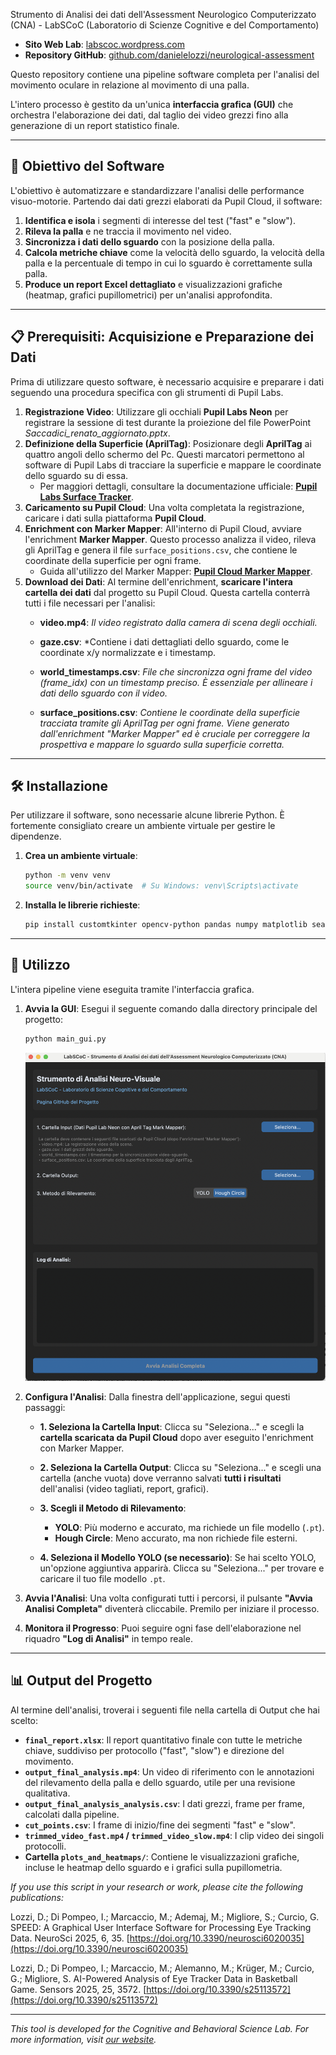  Strumento di Analisi dei dati dell'Assessment Neurologico Computerizzato (CNA) - LabSCoC (Laboratorio di Scienze Cognitive e del Comportamento)

- **Sito Web Lab**: [labscoc.wordpress.com](https://labscoc.wordpress.com/)
- **Repository GitHub**: [github.com/danielelozzi/neurological-assessment](https://github.com/danielelozzi/neurological-assessment)

Questo repository contiene una pipeline software completa per l'analisi del movimento oculare in relazione al movimento di una palla. 

L'intero processo è gestito da un'unica **interfaccia grafica (GUI)** che orchestra l'elaborazione dei dati, dal taglio dei video grezzi fino alla generazione di un report statistico finale. 

---

## 🎯 Obiettivo del Software

L'obiettivo è automatizzare e standardizzare l'analisi delle performance visuo-motorie.  Partendo dai dati grezzi elaborati da Pupil Cloud, il software:
1.  **Identifica e isola** i segmenti di interesse del test ("fast" e "slow"). 
2.  **Rileva la palla** e ne traccia il movimento nel video. 
3.  **Sincronizza i dati dello sguardo** con la posizione della palla. 
4.  **Calcola metriche chiave** come la velocità dello sguardo, la velocità della palla e la percentuale di tempo in cui lo sguardo è correttamente sulla palla. 
5.  **Produce un report Excel dettagliato** e visualizzazioni grafiche (heatmap, grafici pupillometrici) per un'analisi approfondita. 

---

## 📋 Prerequisiti: Acquisizione e Preparazione dei Dati

Prima di utilizzare questo software, è necessario acquisire e preparare i dati seguendo una procedura specifica con gli strumenti di Pupil Labs.

1.  **Registrazione Video**: Utilizzare gli occhiali **Pupil Labs Neon** per registrare la sessione di test durante la proiezione del file PowerPoint *Saccadici_renato_aggiornato.pptx*.
2.  **Definizione della Superficie (AprilTag)**: Posizionare degli **AprilTag** ai quattro angoli dello schermo del Pc. Questi marcatori permettono al software di Pupil Labs di tracciare la superficie e mappare le coordinate dello sguardo su di essa.
    * Per maggiori dettagli, consultare la documentazione ufficiale: [**Pupil Labs Surface Tracker**](https://docs.pupil-labs.com/neon/neon-player/surface-tracker/).
3.  **Caricamento su Pupil Cloud**: Una volta completata la registrazione, caricare i dati sulla piattaforma **Pupil Cloud**.
4.  **Enrichment con Marker Mapper**: All'interno di Pupil Cloud, avviare l'enrichment **Marker Mapper**. Questo processo analizza il video, rileva gli AprilTag e genera il file `surface_positions.csv`, che contiene le coordinate della superficie per ogni frame.
    * Guida all'utilizzo del Marker Mapper: [**Pupil Cloud Marker Mapper**](https://docs.pupil-labs.com/neon/pupil-cloud/enrichments/marker-mapper/#setup).
5.  **Download dei Dati**: Al termine dell'enrichment, **scaricare l'intera cartella dei dati** dal progetto su Pupil Cloud. Questa cartella conterrà tutti i file necessari per l'analisi: 
    * **video.mp4**: *Il video registrato dalla camera di scena degli occhiali.*

    * **gaze.csv**: *Contiene i dati dettagliati dello sguardo, come le coordinate x/y normalizzate e i timestamp.

    * **world_timestamps.csv**: *File che sincronizza ogni frame del video (frame_idx) con un timestamp preciso. È essenziale per allineare i dati dello sguardo con il video.*

    * **surface_positions.csv**: *Contiene le coordinate della superficie tracciata tramite gli AprilTag per ogni frame. Viene generato dall'enrichment "Marker Mapper" ed è cruciale per correggere la prospettiva e mappare lo sguardo sulla superficie corretta.*

---

## 🛠️ Installazione

Per utilizzare il software, sono necessarie alcune librerie Python. È fortemente consigliato creare un ambiente virtuale per gestire le dipendenze. 

1.  **Crea un ambiente virtuale**: 
    ```bash
    python -m venv venv
    source venv/bin/activate  # Su Windows: venv\Scripts\activate
    ```

2.  **Installa le librerie richieste**: 
    ```bash
    pip install customtkinter opencv-python pandas numpy matplotlib seaborn scipy easyocr ultralytics xlsxwriter
    ```

---

## 🚀 Utilizzo

L'intera pipeline viene eseguita tramite l'interfaccia grafica. 

1.  **Avvia la GUI**: 
    Esegui il seguente comando dalla directory principale del progetto: 
    ```bash
    python main_gui.py
    ```

    ![alt text](gui_cna.png)

2.  **Configura l'Analisi**:
    Dalla finestra dell'applicazione, segui questi passaggi: 

    * **1. Seleziona la Cartella Input**: Clicca su "Seleziona..." e scegli la **cartella scaricata da Pupil Cloud** dopo aver eseguito l'enrichment con Marker Mapper. 

    * **2. Seleziona la Cartella Output**: Clicca su "Seleziona..." e scegli una cartella (anche vuota) dove verranno salvati **tutti i risultati** dell'analisi (video tagliati, report, grafici). 

    * **3. Scegli il Metodo di Rilevamento**: 
        * **YOLO**: Più moderno e accurato, ma richiede un file modello (`.pt`). 
        * **Hough Circle**: Meno accurato, ma non richiede file esterni. 

    * **4. Seleziona il Modello YOLO (se necessario)**: Se hai scelto YOLO, un'opzione aggiuntiva apparirà.  Clicca su "Seleziona..." per trovare e caricare il tuo file modello `.pt`. 

3.  **Avvia l'Analisi**:
    Una volta configurati tutti i percorsi, il pulsante **"Avvia Analisi Completa"** diventerà cliccabile.  Premilo per iniziare il processo. 

4.  **Monitora il Progresso**:
    Puoi seguire ogni fase dell'elaborazione nel riquadro **"Log di Analisi"** in tempo reale. 

---

## 📊 Output del Progetto

Al termine dell'analisi, troverai i seguenti file nella cartella di Output che hai scelto:

* **`final_report.xlsx`**: Il report quantitativo finale con tutte le metriche chiave, suddiviso per protocollo ("fast", "slow") e direzione del movimento. 
* **`output_final_analysis.mp4`**: Un video di riferimento con le annotazioni del rilevamento della palla e dello sguardo, utile per una revisione qualitativa. 
* **`output_final_analysis_analysis.csv`**: I dati grezzi, frame per frame, calcolati dalla pipeline. 
* **`cut_points.csv`**: I frame di inizio/fine dei segmenti "fast" e "slow". 
* **`trimmed_video_fast.mp4` / `trimmed_video_slow.mp4`**: I clip video dei singoli protocolli. 
* **Cartella `plots_and_heatmaps/`**: Contiene le visualizzazioni grafiche, incluse le heatmap dello sguardo e i grafici sulla pupillometria. 

*If you use this script in your research or work, please cite the following publications:*

Lozzi, D.; Di Pompeo, I.; Marcaccio, M.; Ademaj, M.; Migliore, S.; Curcio, G. SPEED: A Graphical User Interface Software for Processing Eye Tracking Data. NeuroSci 2025, 6, 35. [https://doi.org/10.3390/neurosci6020035](https://doi.org/10.3390/neurosci6020035)

Lozzi, D.; Di Pompeo, I.; Marcaccio, M.; Alemanno, M.; Krüger, M.; Curcio, G.; Migliore, S. AI-Powered Analysis of Eye Tracker Data in Basketball Game. Sensors 2025, 25, 3572. [https://doi.org/10.3390/s25113572](https://doi.org/10.3390/s25113572)

---

*This tool is developed for the Cognitive and Behavioral Science Lab. For more information, visit [our website](https://labscoc.wordpress.com/).*
